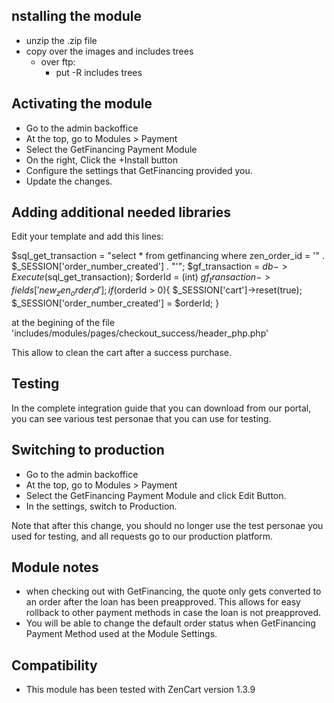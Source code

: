 nstalling the module
---------------------

- unzip the .zip file
- copy over the images and includes trees
  - over ftp:
    - put -R includes trees

Activating the module
---------------------
 - Go to the admin backoffice
 - At the top, go to Modules > Payment
 - Select the GetFinancing Payment Module
 - On the right, Click the +Install button
 - Configure the settings that GetFinancing provided you.
 - Update the changes.

Adding additional needed libraries
----------------------------------

Edit your template and add this lines:

$sql_get_transaction = "select * from getfinancing where zen_order_id = '" . $_SESSION['order_number_created'] . "'";
$gf_transaction = $db->Execute($sql_get_transaction);
$orderId = (int) $gf_transaction->fields['new_zen_order_id'];
if ($orderId > 0){
   $_SESSION['cart']->reset(true);
   $_SESSION['order_number_created'] = $orderId;
}


at the begining of the file
 'includes/modules/pages/checkout_success/header_php.php'

This allow to clean the cart after a success purchase.

Testing
-------

In the complete integration guide that you can download from our portal,
you can see various test personae that you can use for testing.

Switching to production
-----------------------

 - Go to the admin backoffice
 - At the top, go to Modules > Payment
 - Select the GetFinancing Payment Module and click Edit Button.
 - In the settings, switch to Production.

Note that after this change, you should no longer use the test personae you
used for testing, and all requests go to our production platform.

Module notes
------------
 - when checking out with GetFinancing, the quote only gets converted to
   an order after the loan has been preapproved.  This allows for easy
   rollback to other payment methods in case the loan is not preapproved.
 - You will be able to change the default order status when GetFinancing
   Payment Method used at the Module Settings.

Compatibility
-------------
 - This module has been tested with ZenCart version 1.3.9
